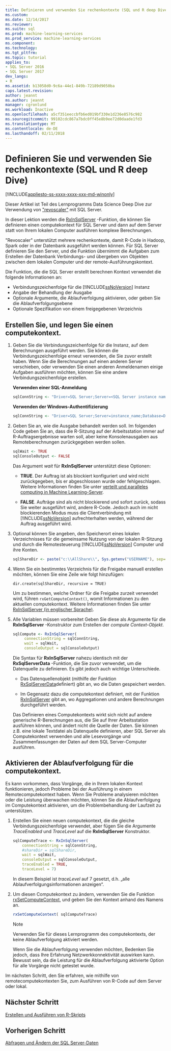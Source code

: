 ```yaml
---
title: Definieren und verwenden Sie rechenkontexte (SQL und R deep Dive) | Microsoft Docs
ms.custom: 
ms.date: 12/14/2017
ms.reviewer: 
ms.suite: sql
ms.prod: machine-learning-services
ms.prod_service: machine-learning-services
ms.component: 
ms.technology: 
ms.tgt_pltfrm: 
ms.topic: tutorial
applies_to:
- SQL Server 2016
- SQL Server 2017
dev_langs:
- R
ms.assetid: b13058d0-9c6a-44e1-849b-72189d9050ba
caps.latest.revision: 
author: jeannt
ms.author: jeannt
manager: cgronlund
ms.workload: Inactive
ms.openlocfilehash: a5cf351eeccbfb6ed019bf330e1d236e8576c982
ms.sourcegitcommit: 99102cdc867a7bdc0ff45e8b9ee72d0daade1fd3
ms.translationtype: MT
ms.contentlocale: de-DE
ms.lasthandoff: 02/11/2018
---
```

# <a name="define-and-use-compute-contexts-sql-and-r-deep-dive"></a>Definieren Sie und verwenden Sie rechenkontexte (SQL und R deep Dive)
[!INCLUDE[appliesto-ss-xxxx-xxxx-xxx-md-winonly](../../includes/appliesto-ss-xxxx-xxxx-xxx-md-winonly.md)]

Dieser Artikel ist Teil des Lernprogramms Data Science Deep Dive zur Verwendung von ["revoscaler"](https://docs.microsoft.com/machine-learning-server/r-reference/revoscaler/revoscaler) mit SQL Server.

In dieser Lektion werden die [RxInSqlServer](https://docs.microsoft.com/machine-learning-server/r-reference/revoscaler/rxinsqlserver) -Funktion, die können Sie definieren einen computekontext für SQL Server und dann auf dem Server statt von Ihrem lokalen Computer ausführen komplexe Berechnungen. 

"Revoscaler" unterstützt mehrere rechenkontexte, damit R-Code in Hadoop, Spark oder in der Datenbank ausgeführt werden können. Für SQL Server definieren Sie den Server, und die Funktion übernimmt die Aufgaben zum Erstellen der Datenbank Verbindungs- und übergeben von Objekten zwischen dem lokalen Computer und der remote-Ausführungskontext.

Die Funktion, die die SQL Server erstellt berechnen Kontext verwendet die folgende Informationen an:

- Verbindungszeichenfolge für die [!INCLUDE[ssNoVersion](../../includes/ssnoversion-md.md)] Instanz
- Angabe der Behandlung der Ausgabe
- Optionale Argumente, die Ablaufverfolgung aktivieren, oder geben Sie die Ablaufverfolgungsebene
- Optionale Spezifikation von einem freigegebenen Verzeichnis

## <a name="create-and-set-a-compute-context"></a>Erstellen Sie, und legen Sie einen computekontext.

1. Geben Sie die Verbindungszeichenfolge für die Instanz, auf dem Berechnungen ausgeführt werden.  Sie können die Verbindungszeichenfolge erneut verwenden, die Sie zuvor erstellt haben. Wenn Sie die Berechnungen auf einen anderen Server verschieben, oder verwenden Sie einen anderen Anmeldenamen einige Aufgaben ausführen möchten, können Sie eine andere Verbindungszeichenfolge erstellen.

    **Verwenden einer SQL-Anmeldung**

      ```R
      sqlConnString <- "Driver=SQL Server;Server=<SQL Server instance name>; Database=<database name>;Uid=<SQL user name>;Pwd=<password>"
      ```

    **Verwenden der Windows-Authentifizierung**

      ```R
      sqlConnString <- "Driver=SQL Server;Server=instance_name;Database=DeepDive;Trusted_Connection=True"
      ```
2. Geben Sie an, wie die Ausgabe behandelt werden soll. Im folgenden Code geben Sie an, dass die R-Sitzung auf der Arbeitsstation immer auf R-Auftragsergebnisse warten soll, aber keine Konsolenausgaben aus Remoteberechnungen zurückgegeben werden sollen.
  
    ```R
    sqlWait <- TRUE
    sqlConsoleOutput <- FALSE
    ```
  
    Das Argument *wait* für **RxInSqlServer** unterstützt diese Optionen:
  
    -   **TRUE**. Der Auftrag ist als blockiert konfiguriert und wird nicht zurückgegeben, bis er abgeschlossen wurde oder fehlgeschlagen.  Weitere Informationen finden Sie unter [verteilt und paralleles computing in Machine Learning-Server](https://docs.microsoft.com/machine-learning-server/r/how-to-revoscaler-distributed-computing).
  
    -   **FALSE**. Aufträge sind als nicht blockierend und sofort zurück, sodass Sie weiter ausgeführt wird, andere R-Code. Jedoch auch im nicht blockierenden Modus muss die Clientverbindung mit [!INCLUDE[ssNoVersion](../../includes/ssnoversion-md.md)] aufrechterhalten werden, während der Auftrag ausgeführt wird.

3. Optional können Sie angeben, den Speicherort eines lokalen Verzeichnisses für die gemeinsame Nutzung von der lokalen R-Sitzung und durch die Remotesteuerung [!INCLUDE[ssNoVersion](../../includes/ssnoversion-md.md)] Computer und ihre Konten.

    ```R
    sqlShareDir <- paste("c:\\AllShare\\", Sys.getenv("USERNAME"), sep="")
    ```
    
4. Wenn Sie ein bestimmtes Verzeichnis für die Freigabe manuell erstellen möchten, können Sie eine Zeile wie folgt hinzufügen:

    ```
    dir.create(sqlShareDir, recursive = TRUE)
    ```

    Um zu bestimmen, welche Ordner für die Freigabe zurzeit verwendet wird, führen `rxGetComputeContext()`, womit Informationen zu den aktuellen computekontext. Weitere Informationen finden Sie unter [RxInSqlServer (in englischer Sprache)](https://docs.microsoft.com/machine-learning-server/r-reference/revoscaler/).

4. Alle Variablen müssen vorbereitet Geben Sie diese als Argumente für die **RxInSqlServer** -Konstruktor zum Erstellen der *compute Context-Objekt*.

    ```R
    sqlCompute <- RxInSqlServer(  
         connectionString = sqlConnString,
         wait = sqlWait,
         consoleOutput = sqlConsoleOutput)
    ```
    
    Die Syntax für **RxInSqlServer** nahezu identisch mit der **RxSqlServerData** -Funktion, die Sie zuvor verwendet, um die Datenquelle zu definieren. Es gibt jedoch auch wichtige Unterschiede.
      
    - Das Datenquellenobjekt (mithilfe der Funktion [RxSqlServerData](https://docs.microsoft.com/machine-learning-server/r-reference/revoscaler/rxsqlserverdata)definiert) gibt an, wo die Daten gespeichert werden.
    
    - Im Gegensatz dazu die computekontext definiert, mit der Funktion [RxInSqlServer](https://docs.microsoft.com/machine-learning-server/r-reference/revoscaler/rxinsqlserver) gibt an, wo Aggregationen und andere Berechnungen durchgeführt werden.
    
    Das Definieren eines Computekontexts wirkt sich nicht auf andere generische R-Berechnungen aus, die Sie auf Ihrer Arbeitsstation ausführen können, und ändert nicht die Quelle der Daten. Sie können z.B. eine lokale Textdatei als Datenquelle definieren, aber SQL Server als Computekontext verwenden und alle Lesevorgänge und Zusammenfassungen der Daten auf dem SQL Server-Computer ausführen.

## <a name="enable-tracing-on-the-compute-context"></a>Aktivieren der Ablaufverfolgung für die computekontext.

Es kann vorkommen, dass Vorgänge, die in Ihrem lokalen Kontext funktionieren, jedoch Probleme bei der Ausführung in einem Remotecomputekontext haben. Wenn Sie Probleme analysieren möchten oder die Leistung überwachen möchten, können Sie die Ablaufverfolgung im Computekontext aktivieren, um die Problembehandlung der Laufzeit zu unterstützen.

1. Erstellen Sie einen neuen computekontext, die die gleiche Verbindungszeichenfolge verwendet, aber fügen Sie die Argumente *TraceEnabled* und *TraceLevel* auf die **RxInSqlServer** Konstruktor.

    ```R
    sqlComputeTrace <- RxInSqlServer(
        connectionString = sqlConnString,
        #shareDir = sqlShareDir,
        wait = sqlWait,
        consoleOutput = sqlConsoleOutput,
        traceEnabled = TRUE,
        traceLevel = 7)
    ```
  
    In diesem Beispiel ist *traceLevel* auf 7 gesetzt, d.h. „alle Ablaufverfolgungsinformationen anzeigen“.

2. Um diesen Computekontext zu ändern, verwenden Sie die Funktion [rxSetComputeContext](https://docs.microsoft.com/machine-learning-server/r-reference/revoscaler/rxsetcomputecontext), und geben Sie den Kontext anhand des Namens an.

    ```R
    rxSetComputeContext( sqlComputeTrace)
    ```

    > [!NOTE]
    > 
    > Verwenden Sie für dieses Lernprogramm des computekontexts, der keine Ablaufverfolgung aktiviert werden. 
    > 
    > Wenn Sie die Ablaufverfolgung verwenden möchten, Bedenken Sie jedoch, dass Ihre Erfahrung Netzwerkkonnektivität auswirken kann. Bewusst sein, da die Leistung für die Ablaufverfolgung aktivierte Option für alle Vorgänge nicht getestet wurde.

Im nächsten Schritt, den Sie erfahren, wie mithilfe von remotecomputekontexten Sie, zum Ausführen von R-Code auf dem Server oder lokal.

## <a name="next-step"></a>Nächster Schritt

[Erstellen und Ausführen von R-Skripts](../../advanced-analytics/tutorials/deepdive-create-and-run-r-scripts.md)

## <a name="previous-step"></a>Vorherigen Schritt

[Abfragen und Ändern der SQL Server-Daten](../../advanced-analytics/tutorials/deepdive-query-and-modify-the-sql-server-data.md)
